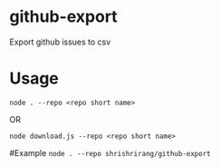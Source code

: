 # github-export
Export github issues to csv

# Usage
`node . --repo <repo short name>`

OR

`node download.js --repo <repo short name>`

#Example
`node . --repo shrishrirang/github-export`

